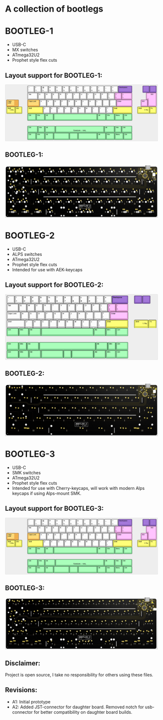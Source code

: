 # A collection of bootlegs

# BOOTLEG-1
- USB-C
- MX switches
- ATmega32U2
- Prophet style flex cuts

## Layout support for BOOTLEG-1: 
![alt text](./readme-images/layout_support_bootleg-1_rev_a2.jpg "Layout support")

## BOOTLEG-1: 
![alt text](./readme-images/bootleg-1_rev_a2_top.jpg "PCB View - Rev A")

# BOOTLEG-2
- USB-C
- ALPS switches
- ATmega32U2
- Prophet style flex cuts
- Intended for use with AEK-keycaps

## Layout support for BOOTLEG-2: 
![alt text](./readme-images/layout_support_bootleg-2_rev_a2.jpg "Layout support")

## BOOTLEG-2: 
![alt text](./readme-images/bootleg-2_rev_a2_top.jpg "PCB View - Rev A")

# BOOTLEG-3
- USB-C
- SMK switches
- ATmega32U2
- Prophet style flex cuts
- Intended for use with Cherry-keycaps, will work with modern Alps keycaps if using Alps-mount SMK.

## Layout support for BOOTLEG-3: 
![alt text](./readme-images/layout_support_bootleg-3_rev_a2.jpg "Layout support")

## BOOTLEG-3: 
![alt text](./readme-images/bootleg-3_rev_a2_top.jpg "PCB View - Rev A")

## Disclaimer:
Project is open source, I take no responsibility for others using these files.

## Revisions:
- A1: Initial prototype
- A2: Added JST-connector for daughter board. Removed notch for usb-connector for better compatibility on daughter board builds.
